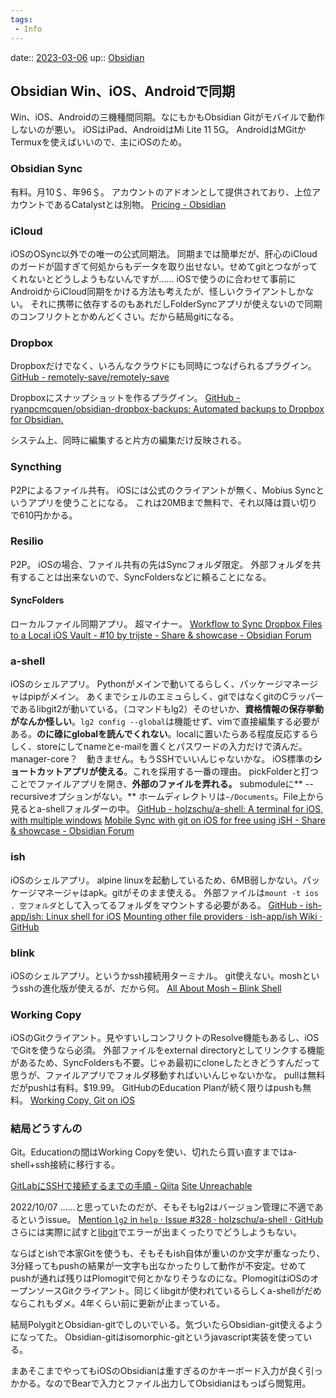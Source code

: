 ```yaml
---
tags:
 - Info
---
```


date:: [2023-03-06](/Daily_Note/2023-03-06.md)
up:: [Obsidian](../Bar/App/Obsidian.md)

## Obsidian Win、iOS、Androidで同期
Win、iOS、Androidの三機種間同期。なにもかもObsidian Gitがモバイルで動作しないのが悪い。
iOSはiPad、AndroidはMi Lite 11 5G。
AndroidはMGitかTermuxを使えばいいので、主にiOSのため。

### Obsidian Sync
有料。月10＄、年96＄。
アカウントのアドオンとして提供されており、上位アカウントであるCatalystとは別物。
[Pricing - Obsidian](https://obsidian.md/pricing)

### iCloud
iOSのOSync以外での唯一の公式同期法。
同期までは簡単だが、肝心のiCloudのガードが固すぎて何処からもデータを取り出せない。せめてgitとつながってくれないとどうしようもないんですが……
iOSで使うのに合わせて事前にAndroidからiCloud同期をかける方法も考えたが、怪しいクライアントしかない。
それに携帯に依存するのもあれだしFolderSyncアプリが使えないので同期のコンフリクトとかめんどくさい。だから結局gitになる。

### Dropbox
Dropboxだけでなく、いろんなクラウドにも同時につなげられるプラグイン。
[GitHub - remotely-save/remotely-save](https://github.com/remotely-save/remotely-save)

Dropboxにスナップショットを作るプラグイン。
[GitHub - ryanpcmcquen/obsidian-dropbox-backups: Automated backups to Dropbox for Obsidian.](https://github.com/ryanpcmcquen/obsidian-dropbox-backups)

システム上、同時に編集すると片方の編集だけ反映される。

### Syncthing
P2Pによるファイル共有。
iOSには公式のクライアントが無く、Mobius Syncというアプリを使うことになる。
これは20MBまで無料で、それ以降は買い切りで610円かかる。

### Resilio
P2P。
iOSの場合、ファイル共有の先はSyncフォルダ限定。
外部フォルダを共有することは出来ないので、SyncFoldersなどに頼ることになる。

#### SyncFolders
ローカルファイル同期アプリ。
超マイナー。
[Workflow to Sync Dropbox Files to a Local iOS Vault - #10 by trijste - Share & showcase - Obsidian Forum](https://forum.obsidian.md/t/workflow-to-sync-dropbox-files-to-a-local-ios-vault/26466/10)

### a-shell
iOSのシェルアプリ。
Pythonがメインで動いてるらしく、パッケージマネージャはpipがメイン。
あくまでシェルのエミュらしく、gitではなくgitのCラッパーであるlibgit2が動いている。（コマンドもlg2）そのせいか、**資格情報の保存挙動がなんか怪しい**。`lg2 config --global`は機能せず、vimで直接編集する必要がある。**のに碌にglobalを読んでくれない**。localに置いたらある程度反応するらしく、storeにしてnameとe-mailを置くとパスワードの入力だけで済んだ。manager-core？　動きません。もうSSHでいいんじゃないかな。
iOS標準の**ショートカットアプリが使える**。これを採用する一番の理由。
pickFolderと打つことでファイルアプリを開き、**外部のファイルを弄れる。**
submoduleに** --recursiveオプションがない。**
ホームディレクトリは`~/Documents`。File上から見るとa-shellフォルダーの中。
[GitHub - holzschu/a-shell: A terminal for iOS, with multiple windows](https://github.com/holzschu/a-shell)
[Mobile Sync with git on iOS for free using iSH - Share & showcase - Obsidian Forum](https://forum.obsidian.md/t/mobile-sync-with-git-on-ios-for-free-using-ish/20861)

### ish
iOSのシェルアプリ。
alpine linuxを起動しているため、6MB弱しかない。パッケージマネージャはapk。gitがそのまま使える。
外部ファイルは`mount -t ios . 空フォルダ`として入ってるフォルダをマウントする必要がある。
[GitHub - ish-app/ish: Linux shell for iOS](https://github.com/ish-app/ish/)
[Mounting other file providers · ish-app/ish Wiki · GitHub](https://github.com/ish-app/ish/wiki/Mounting-other-file-providers)

### blink
iOSのシェルアプリ。というかssh接続用ターミナル。
git使えない。moshというsshの進化版が使えるが、だから何。
[All About Mosh – Blink Shell](https://docs.blink.sh/advanced/advanced-mosh)

### Working Copy
iOSのGitクライアント。見やすいしコンフリクトのResolve機能もあるし、iOSでGitを使うなら必須。
外部ファイルをexternal directoryとしてリンクする機能があるため、SyncFoldersも不要。じゃあ最初にcloneしたときどうすんだって思うが、ファイルアプリでフォルダ移動すればいいんじゃないかな。
pullは無料だがpushは有料。$19.99。
GitHubのEducation Planが続く限りはpushも無料。
[Working Copy, Git on iOS](https://workingcopy.app)

### 結局どうすんの
Git。Educationの間はWorking Copyを使い、切れたら買い直すまではa-shell+ssh接続に移行する。

[GitLabにSSHで接続するまでの手順 - Qiita](https://qiita.com/kyamawaki/items/07fb3332cf3c2f47728a)
[Site Unreachable](https://cwoodall.com/posts/2022-01-02-obsidian-ios-sync/)


2022/10/07
……と思っていたのだが、そもそもlg2はバージョン管理に不適であるというissue。
[Mention `lg2` in `help` · Issue #328 · holzschu/a-shell · GitHub](https://github.com/holzschu/a-shell/issues/328)
さらには実際に試すと[libgit](Info/libgitバグ.md)でエラーが出まくったりでどうしようもない。

ならばとishで本家Gitを使うも、そもそもish自体が重いのか文字が重なったり、3分経ってもpushの結果が一文字も出なかったりして動作が不安定。せめてpushが通れば残りはPlomogitで何とかなりそうなのにな。PlomogitはiOSのオープンソースGitクライアント。同じくlibgitが使われているらしくa-shellがだめならこれもダメ。4年くらい前に更新が止まっている。

結局PolygitとObsidian-gitでしのいでいる。気づいたらObsidian-git使えるようになってた。
Obsidian-gitはisomorphic-gitというjavascript実装を使っている。

まあそこまでやってもiOSのObsidianは重すぎるのかキーボード入力が良く引っかかる。なのでBearで入力とファイル出力してObsidianはもっぱら閲覧用。

